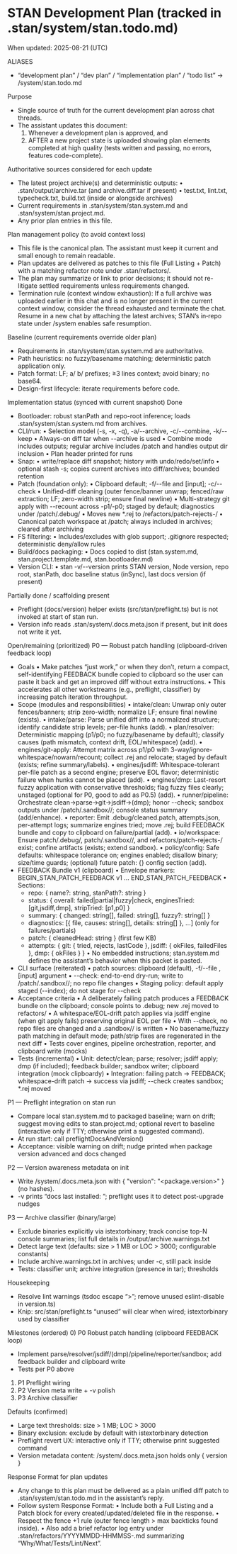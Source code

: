 # STAN Development Plan (tracked in .stan/system/stan.todo.md)

When updated: 2025-08-21 (UTC)

ALIASES

- “development plan” / “dev plan” / “implementation plan” / “todo list” → <stanPath>/system/stan.todo.md

Purpose

- Single source of truth for the current development plan across chat threads.
- The assistant updates this document:
  1. Whenever a development plan is approved, and
  2. AFTER a new project state is uploaded showing plan elements completed at high quality
     (tests written and passing, no errors, features code-complete).

Authoritative sources considered for each update

- The latest project archive(s) and deterministic outputs:
  • .stan/output/archive.tar (and archive.diff.tar if present)
  • test.txt, lint.txt, typecheck.txt, build.txt (inside or alongside archives)
- Current requirements in .stan/system/stan.system.md and .stan/system/stan.project.md.
- Any prior plan entries in this file.

Plan management policy (to avoid context loss)

- This file is the canonical plan. The assistant must keep it current and small enough to remain readable.
- Plan updates are delivered as patches to this file (Full Listing + Patch) with a matching refactor note under .stan/refactors/.
- The plan may summarize or link to prior decisions; it should not re-litigate settled requirements unless requirements changed.
- Termination rule (context window exhaustion): If a full archive was uploaded earlier in this chat and is no longer present in the current context window, consider the thread exhausted and terminate the chat. Resume in a new chat by attaching the latest archives; STAN’s in‑repo state under <stanPath>/system enables safe resumption.

Baseline (current requirements override older plan)

- Requirements in .stan/system/stan.system.md are authoritative.
- Path heuristics: no fuzzy/basename matching; deterministic patch application only.
- Patch format: LF; a/ b/ prefixes; ≥3 lines context; avoid binary; no base64.
- Design-first lifecycle: iterate requirements before code.

Implementation status (synced with current snapshot)
Done

- Bootloader: robust stanPath and repo-root inference; loads .stan/system/stan.system.md from archives.
- CLI/run:
  • Selection model (-s, -x, -q), -a/--archive, -c/--combine, -k/--keep
  • Always-on diff tar when --archive is used
  • Combine mode includes outputs; regular archive includes <stanPath>/patch and handles output dir inclusion
  • Plan header printed for runs
- Snap:
  • write/replace diff snapshot; history with undo/redo/set/info
  • optional stash -s; copies current archives into diff/archives; bounded retention
- Patch (foundation only):
  • Clipboard default; -f/--file and [input]; -c/--check
  • Unified-diff cleaning (outer fence/banner unwrap; fenced/raw extraction; LF; zero-width strip; ensure final newline)
  • Multi-strategy git apply with --recount across -p1/-p0; staged by default; diagnostics under <stanPath>/patch/.debug/
  • Moves new \*.rej to <stanPath>/refactors/patch-rejects-<ts>/
  • Canonical patch workspace at <stanPath>/patch; always included in archives; cleared after archiving
- FS filtering:
  • Includes/excludes with glob support; .gitignore respected; deterministic deny/allow rules
- Build/docs packaging:
  • Docs copied to dist (stan.system.md, stan.project.template.md, stan.bootloader.md)
- Version CLI:
  • stan -v/--version prints STAN version, Node version, repo root, stanPath, doc baseline status (inSync), last docs version (if present)

Partially done / scaffolding present

- Preflight (docs/version) helper exists (src/stan/preflight.ts) but is not invoked at start of stan run.
- Version info reads .stan/system/.docs.meta.json if present, but init does not write it yet.

Open/remaining (prioritized)
P0 — Robust patch handling (clipboard-driven feedback loop)

- Goals
  • Make patches “just work,” or when they don’t, return a compact, self-identifying FEEDBACK bundle copied to clipboard so the user can paste it back and get an improved diff without extra instructions.
  • This accelerates all other workstreams (e.g., preflight, classifier) by increasing patch iteration throughput.
- Scope (modules and responsibilities)
  • intake/clean: Unwrap only outer fences/banners; strip zero-width; normalize LF; ensure final newline (exists).
  • intake/parse: Parse unified diff into a normalized structure; identify candidate strip levels; per-file hunks (add).
  • plan/resolver: Deterministic mapping (p1/p0; no fuzzy/basename by default); classify causes (path mismatch, context drift, EOL/whitespace) (add).
  • engines/git-apply: Attempt matrix across p1/p0 with 3-way/ignore-whitespace/nowarn/recount; collect .rej and relocate; staged by default (exists; refine summary/labels).
  • engines/jsdiff: Whitespace-tolerant per-file patch as a second engine; preserve EOL flavor; deterministic failure when hunks cannot be placed (add).
  • engines/dmp: Last-resort fuzzy application with conservative thresholds; flag fuzzy files clearly; unstaged (optional for P0, good to add as P0.5) (add).
  • runner/pipeline: Orchestrate clean→parse→git→jsdiff→(dmp); honor --check; sandbox outputs under <stanPath>/patch/.sandbox/<ts>/; console status summary (add/enhance).
  • reporter: Emit .debug/cleaned.patch, attempts.json, per-attempt logs; summarize engines tried; move .rej; build FEEDBACK bundle and copy to clipboard on failure/partial (add).
  • io/workspace: Ensure patch/.debug/, patch/.sandbox/<ts>/, and refactors/patch-rejects-<ts>/ exist; confine artifacts (exists; extend sandbox).
  • policy/config: Safe defaults: whitespace tolerance on; engines enabled; disallow binary; size/time guards; (optional) future patch: {} config section (add).
- FEEDBACK Bundle v1 (clipboard)
  • Envelope markers: BEGIN_STAN_PATCH_FEEDBACK v1 … END_STAN_PATCH_FEEDBACK
  • Sections:
  - repo: { name?: string, stanPath?: string }
  - status: { overall: failed|partial|fuzzy|check, enginesTried: [git,jsdiff,dmp], stripTried: [p1,p0] }
  - summary: { changed: string[], failed: string[], fuzzy?: string[] }
  - diagnostics: [{ file, causes: string[], details: string[] }, …] (only for failures/partials)
  - patch: { cleanedHead: string } (first few KB)
  - attempts: { git: { tried, rejects, lastCode }, jsdiff: { okFiles, failedFiles }, dmp: { okFiles } }
    • No embedded instructions; stan.system.md defines the assistant’s behavior when this packet is pasted.
- CLI surface (reiterated)
  • patch sources: clipboard (default), -f/--file <path>, [input] argument
  • --check: end-to-end dry-run; write to <stanPath>/patch/.sandbox/<ts>/; no repo file changes
  • Staging policy: default apply staged (--index); do not stage for --check
- Acceptance criteria
  • A deliberately failing patch produces a FEEDBACK bundle on the clipboard; console points to .debug; new .rej moved to refactors/
  • A whitespace/EOL-drift patch applies via jsdiff engine (when git apply fails) preserving original EOL per file
  • With --check, no repo files are changed and a .sandbox/<ts>/ is written
  • No basename/fuzzy path matching in default mode; path/strip fixes are regenerated in the next diff
  • Tests cover engines, pipeline orchestration, reporter, and clipboard write (mocks)
- Tests (incremental)
  • Unit: detect/clean; parse; resolver; jsdiff apply; dmp (if included); feedback builder; sandbox writer; clipboard integration (mock clipboardy)
  • Integration: failing patch → FEEDBACK; whitespace-drift patch → success via jsdiff; --check creates sandbox; \*.rej moved

P1 — Preflight integration on stan run

- Compare local stan.system.md to packaged baseline; warn on drift; suggest moving edits to stan.project.md; optional revert to baseline (interactive only if TTY; otherwise print a suggested command).
- At run start: call preflightDocsAndVersion()
- Acceptance: visible warning on drift; nudge printed when package version advanced and docs changed

P2 — Version awareness metadata on init

- Write <stanPath>/system/.docs.meta.json with { "version": "<package.version>" } (no hashes).
- -v prints “docs last installed: <version>”; preflight uses it to detect post-upgrade nudges

P3 — Archive classifier (binary/large)

- Exclude binaries explicitly via istextorbinary; track concise top-N console summaries; list full details in <stanPath>/output/archive.warnings.txt
- Detect large text (defaults: size > 1 MB or LOC > 3000; configurable constants)
- Include archive.warnings.txt in archives; under -c, still pack inside
- Tests: classifier unit; archive integration (presence in tar); thresholds

Housekeeping

- Resolve lint warnings (tsdoc escape “>”; remove unused eslint-disable in version.ts)
- Knip: src/stan/preflight.ts “unused” will clear when wired; istextorbinary used by classifier

Milestones (ordered) 0) P0 Robust patch handling (clipboard FEEDBACK loop)

- Implement parse/resolver/jsdiff/(dmp)/pipeline/reporter/sandbox; add feedback builder and clipboard write
- Tests per P0 above

1. P1 Preflight wiring
2. P2 Version meta write + -v polish
3. P3 Archive classifier

Defaults (confirmed)

- Large text thresholds: size > 1 MB; LOC > 3000
- Binary exclusion: exclude by default with istextorbinary detection
- Preflight revert UX: interactive only if TTY; otherwise print suggested command
- Version metadata content: <stanPath>/system/.docs.meta.json holds only { version }

Response Format for plan updates

- Any change to this plan must be delivered as a plain unified diff patch to .stan/system/stan.todo.md in the assistant’s reply.
- Follow system Response Format:
  • Include both a Full Listing and a Patch block for every created/updated/deleted file in the response.
  • Respect the fence +1 rule (outer fence length > max backticks found inside).
  • Also add a brief refactor log entry under .stan/refactors/YYYYMMDD-HHMMSS-<kebab>.md summarizing “Why/What/Tests/Lint/Next”.
